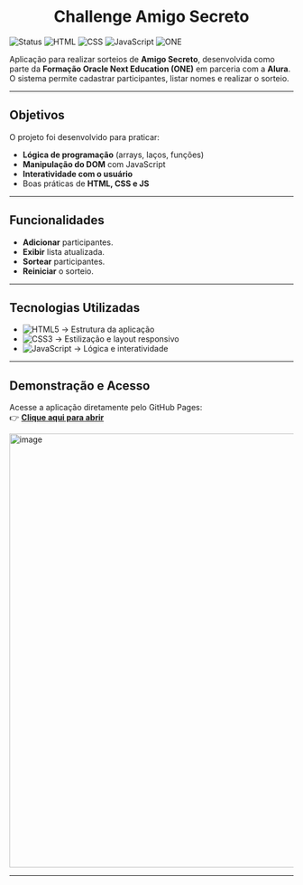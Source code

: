 # <h1 align="center">Challenge Amigo Secreto</h1>


![Status](https://img.shields.io/badge/status-concluído-success)
![HTML](https://img.shields.io/badge/HTML-5-orange)
![CSS](https://img.shields.io/badge/CSS-3-blue)
![JavaScript](https://img.shields.io/badge/JavaScript-ES6-yellow)
![ONE](https://img.shields.io/badge/Oracle%20Next%20Education-ONE-red)

Aplicação para realizar sorteios de **Amigo Secreto**, desenvolvida como parte da **Formação Oracle Next Education (ONE)** em parceria com a **Alura**.  
O sistema permite cadastrar participantes, listar nomes e realizar o sorteio.

---

## Objetivos
O projeto foi desenvolvido para praticar:
- **Lógica de programação** (arrays, laços, funções)
- **Manipulação do DOM** com JavaScript
- **Interatividade com o usuário**
- Boas práticas de **HTML, CSS e JS**

---

##  Funcionalidades
-  **Adicionar** participantes.
-  **Exibir** lista atualizada.
-  **Sortear** participantes.
-  **Reiniciar** o sorteio.

---

## Tecnologias Utilizadas
- ![HTML5](https://img.shields.io/badge/HTML5-E34F26?logo=html5&logoColor=white) → Estrutura da aplicação  
- ![CSS3](https://img.shields.io/badge/CSS3-1572B6?logo=css3&logoColor=white) → Estilização e layout responsivo  
- ![JavaScript](https://img.shields.io/badge/JavaScript-ES6-F7DF1E?logo=javascript&logoColor=black) → Lógica e interatividade  

---

## Demonstração e Acesso
Acesse a aplicação diretamente pelo GitHub Pages:  
👉 **[Clique aqui para abrir](https://madu-py.github.io/amigo-secreto-challenge/)**

<img width="1366" height="768" alt="image" src="https://github.com/user-attachments/assets/76a76dbb-5d23-4931-8180-27c7bb3691b2" />


---



